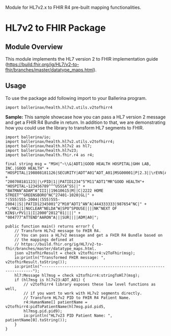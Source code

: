 Module for HL7v2.x to FHIR R4 pre-built mapping functionalities.

# HL7v2 to FHIR Package

## Module Overview

This module implements the HL7 version 2 to FHIR implementation guide (https://build.fhir.org/ig/HL7/v2-to-fhir/branches/master/datatype_maps.html). 

## Usage

To use the package add following import to your Ballerina program.
```ballerina
import ballerinax/health.hl7v2.utils.v2tofhirr4
```

**Sample:**
This sample showcase how you can pass a HL7 version 2 message and get a
FHIR R4 Bundle in return. In addition to that, we are demonstrating how
you could use the library to transform HL7 segments to FHIR.

```ballerina
import ballerina/io;
import ballerinax/health.hl7v2.utils.v2tofhirr4;
import ballerinax/health.hl7v2 as hl7;
import ballerinax/health.hl7v23;
import ballerinax/health.fhir.r4 as r4;

final string msg = "MSH|^~\\&|ADT1|GOOD HEALTH HOSPITAL|GHH LAB, INC.|GOOD HEALTH" +
"HOSPITAL|198808181126|SECURITY|ADT^A01^ADT_A01|MSG00001|P|2.3||\rEVN|A01|" +
"200708181123||\rPID|1||PATID1234^5^M11^ADT1^MR^GOOD HEALTH"+
"HOSPITAL~123456789^^^USSSA^SS||" +
"BATMAN^ADAM^A^III||19610615|M||C|2222 HOME STREET^^GREENSBORO^NC^27401-1020|GL|" +
"(555)555-2004|(555)555-2004||S||PATID12345001^2^M10^ADT1^AN^A|444333333|987654^NC|" +
"\rNK1|1|NUCLEAR^NELDA^W|SPO^SPOUSE||||NK^NEXT OF KIN$\rPV1|1|I|2000^2012^01||||" +
"004777^ATTEND^AARON^A|||SUR||||ADM|A0|";

public function main() returns error? {
    // Transform HL7v2 message to FHIR R4.
    // You can pass a HL7v2 message and get a FHIR R4 Bundle based on
    // the mappings defined at
    // https://build.fhir.org/ig/HL7/v2-to-fhir/branches/master/datatype_maps.html.
    json v2tofhirResult = check v2tofhirr4:v2ToFhir(msg);
    io:println("Transformed FHIR message: ", v2tofhirResult.toString());
    io:println("------------------------------------------------------------------");
    hl7:Message hl7msg = check v2tofhirr4:stringToHl7(msg);
    if (hl7msg is hl7v23:ADT_A01) {
        // v2tofhirr4 library exposes these low level functions as well,
        // if you want to work with HL7v2 segments directly.
        // Transform HL7v2 PID to FHIR R4 Patient Name.
        r4:HumanName[] patientName = v2tofhirr4:pidToPatientName(hl7msg.pid.pid5,
        hl7msg.pid.pid9);
        io:println("HL7v23 PID Patient Name: ", patientName[0].toString());
    }
}
```